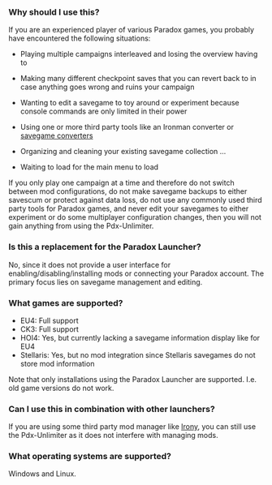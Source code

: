 
### Why should I use this?

If you are an experienced player of various Paradox games, you probably have encountered the following situations:

- Playing multiple campaigns interleaved and losing the overview having to 
- Making many different checkpoint saves that you can revert
  back to in case anything goes wrong and ruins your campaign
  
- Wanting to edit a savegame to toy around or experiment because console commands are only limited in their power
- Using one or more third party tools like an Ironman converter or [savegame converters]() 
- Organizing and cleaning your existing savegame collection ...
- Waiting to load for the main menu to load

If you only play one campaign at a time and therefore do not switch between mod configurations,
do not make savegame backups to either savescum or protect against data loss,
do not use any commonly used third party tools for Paradox games,
and never edit your savegames to either experiment or do some multiplayer configuration changes,
then you will not gain anything from using the Pdx-Unlimiter.

### Is this a replacement for the Paradox Launcher?

No, since it does not provide a user interface for enabling/disabling/installing
mods or connecting your Paradox account. The primary focus lies on savegame management and editing.


### What games are supported?

- EU4: Full support
- CK3: Full support
- HOI4: Yes, but currently lacking a savegame information display like for EU4
- Stellaris: Yes, but no mod integration since Stellaris savegames do not store mod information

Note that only installations using the Paradox Launcher are supported.
I.e. old game versions do not work.


### Can I use this in combination with other launchers?

If you are using some third party mod manager like [Irony](https://bcssov.github.io/IronyModManager/),
you can still use the Pdx-Unlimiter as it does not interfere with managing mods.


### What operating systems are supported?

Windows and Linux.
